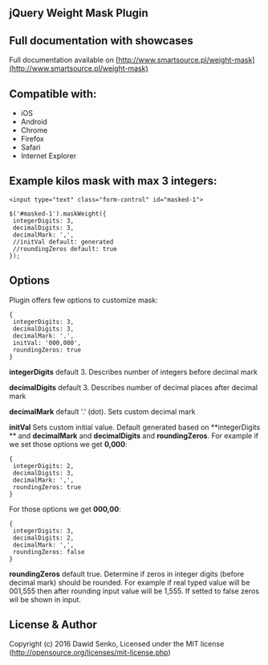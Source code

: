 ## jQuery Weight Mask Plugin

## Full documentation with showcases
Full documentation available on [http://www.smartsource.pl/weight-mask](http://www.smartsource.pl/weight-mask)

## Compatible with:
* iOS 
* Android 
* Chrome 
* Firefox 
* Safari 
* Internet Explorer 

## Example kilos mask with max 3 integers:

    <input type="text" class="form-control" id="masked-1">

    $('#masked-1').maskWeight({
     integerDigits: 3,
     decimalDigits: 3,
     decimalMark: ',',
     //initVal default: generated
     //roundingZeros default: true
    });

## Options
Plugin offers few options to customize mask:
   
    {
     integerDigits: 3,
     decimalDigits: 3,
     decimalMark: '.',
     initVal: '000,000',
     roundingZeros: true
    }

**integerDigits** default 3. Describes number of integers before decimal mark

**decimalDigits** default 3. Describes number of decimal places after decimal mark

**decimalMark** default '.' (dot). Sets custom decimal mark

**initVal** Sets custom initial value. Default generated based on **integerDigits ** and **decimalMark** and **decimalDigits** and **roundingZeros**. For example if we set those options we get **0,000**:

    {
     integerDigits: 2,
     decimalDigits: 3,
     decimalMark: ',',
     roundingZeros: true
    }

For those options we get **000,00**:
   
    {
     integerDigits: 3,
     decimalDigits: 2,
     decimalMark: ',',
     roundingZeros: false
    }

**roundingZeros** default true. Determine if zeros in integer digits (before decimal mark) should be rounded. For example if real typed value will be 001,555 then after rounding input value will be 1,555. If setted to false zeros wil be shown in input.

## License & Author
Copyright (c) 2016 Dawid Senko, Licensed under the MIT license (http://opensource.org/licenses/mit-license.php)